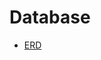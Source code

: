 # Database

  * [ERD](https://www.lucidchart.com/invitations/accept/7c0add64-c38c-41c8-8129-4bbbc21c010c)
